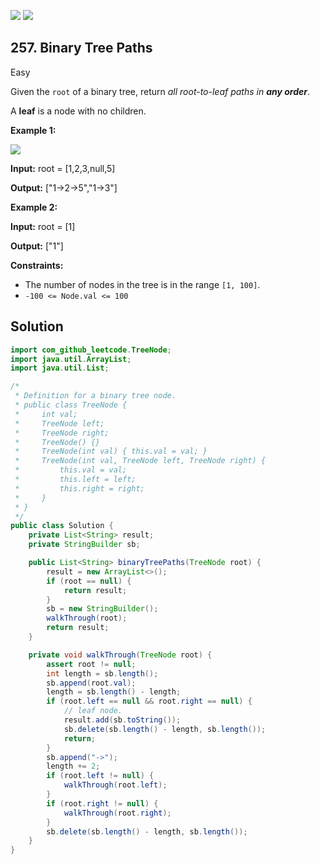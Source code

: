 [![](https://img.shields.io/github/stars/javadev/LeetCode-in-Java?label=Stars&style=flat-square)](https://github.com/javadev/LeetCode-in-Java)
[![](https://img.shields.io/github/forks/javadev/LeetCode-in-Java?label=Fork%20me%20on%20GitHub%20&style=flat-square)](https://github.com/javadev/LeetCode-in-Java/fork)

## 257\. Binary Tree Paths

Easy

Given the `root` of a binary tree, return _all root-to-leaf paths in **any order**_.

A **leaf** is a node with no children.

**Example 1:**

![](https://assets.leetcode.com/uploads/2021/03/12/paths-tree.jpg)

**Input:** root = [1,2,3,null,5]

**Output:** ["1->2->5","1->3"] 

**Example 2:**

**Input:** root = [1]

**Output:** ["1"] 

**Constraints:**

*   The number of nodes in the tree is in the range `[1, 100]`.
*   `-100 <= Node.val <= 100`

## Solution

```java
import com_github_leetcode.TreeNode;
import java.util.ArrayList;
import java.util.List;

/*
 * Definition for a binary tree node.
 * public class TreeNode {
 *     int val;
 *     TreeNode left;
 *     TreeNode right;
 *     TreeNode() {}
 *     TreeNode(int val) { this.val = val; }
 *     TreeNode(int val, TreeNode left, TreeNode right) {
 *         this.val = val;
 *         this.left = left;
 *         this.right = right;
 *     }
 * }
 */
public class Solution {
    private List<String> result;
    private StringBuilder sb;

    public List<String> binaryTreePaths(TreeNode root) {
        result = new ArrayList<>();
        if (root == null) {
            return result;
        }
        sb = new StringBuilder();
        walkThrough(root);
        return result;
    }

    private void walkThrough(TreeNode root) {
        assert root != null;
        int length = sb.length();
        sb.append(root.val);
        length = sb.length() - length;
        if (root.left == null && root.right == null) {
            // leaf node.
            result.add(sb.toString());
            sb.delete(sb.length() - length, sb.length());
            return;
        }
        sb.append("->");
        length += 2;
        if (root.left != null) {
            walkThrough(root.left);
        }
        if (root.right != null) {
            walkThrough(root.right);
        }
        sb.delete(sb.length() - length, sb.length());
    }
}
```